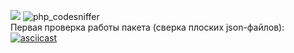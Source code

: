 <a href="https://codeclimate.com/github/DaaN88/php-project-lvl2/maintainability"><img src="https://api.codeclimate.com/v1/badges/279c8494dbed6cb17b66/maintainability" /></a>
![php_сodesniffer](https://github.com/DaaN88/php-project-lvl2/workflows/php_%D1%81odesniffer/badge.svg)<br/>
Первая проверка работы пакета (сверка плоских json-файлов): <br/>
[![asciicast](https://asciinema.org/a/BiXU503jIuWW9jPQDZAxuMLM6.svg)](https://asciinema.org/a/BiXU503jIuWW9jPQDZAxuMLM6)
